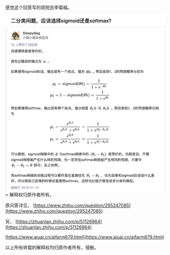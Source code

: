 感觉这个回答写的简短且李菊福。

![image](./1.png)> 解释权归原作者所有。


原问答详见，
[https://www.zhihu.com/question/295247085](https://www.zhihu.com/question/295247085)


另，
[https://zhuanlan.zhihu.com/p/51126964](https://zhuanlan.zhihu.com/p/51126964)

[https://www.aiuai.cn/aifarm679.html](https://www.aiuai.cn/aifarm679.html)


以上所有转载的解释权均归原作者所有，侵删。

